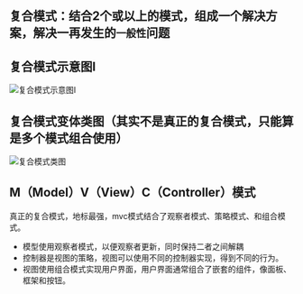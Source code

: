 ## 复合模式：结合2个或以上的模式，组成一个解决方案，解决一再发生的`一般性`问题

## 复合模式示意图I
![复合模式示意图I](http://ww1.sinaimg.cn/mw690/6ad5a571ly1g270xuzk8yj20oj0od403.jpg)


## 复合模式变体类图（其实不是真正的复合模式，只能算是多个模式组合使用）
![复合模式类图](http://ww1.sinaimg.cn/mw690/6ad5a571ly1g2712jvps5j20mm0mtq4i.jpg)

## M（Model）V（View）C（Controller）模式
真正的复合模式，地标最强，mvc模式结合了观察者模式、策略模式、和组合模式。
- 模型使用观察者模式，以便观察者更新，同时保持二者之间解耦
- 控制器是视图的策略，视图可以使用不同的控制器实现，得到不同的行为。
- 视图使用组合模式实现用户界面，用户界面通常组合了嵌套的组件，像面板、框架和按钮。
